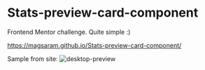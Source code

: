 # Stats-preview-card-component
Frontend Mentor challenge. Quite simple :)

https://magsaram.github.io/Stats-preview-card-component/

Sample from site:
![desktop-preview](https://user-images.githubusercontent.com/123835498/220641359-cce968ba-560a-4212-ac74-fc838073187d.jpg)
